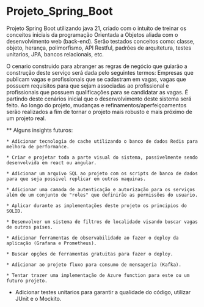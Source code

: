 # Projeto_Spring_Boot

Projeto Spring Boot utilizando java 21, criado com o intuito de treinar os conceitos iniciais da programação Orientada a Objetos aliada com o 
desenvolvimento web (back-end). Serão testados conceitos como: classe, objeto, 
herança, polimorfismo, API Restful, padrões de arquitetura, testes unitarios, JPA, bancos relacionais, etc.

O cenario construido para abranger as regras de negócio que guiarão a construção deste serviço será dada pelo seguintes 
termos: Empresas que publicam vagas e profissionais que se cadastram em vagas, vagas que possuem requisitos para que sejam 
associadas ao profissional e profissionais que possuem qualificações para se candidatar as vagas. É partindo deste cenários
inicial que o desenvolvimento deste sistema será feito. Ao longo do projeto, mudanças e refinamentos/aperfeiçoamentos 
serão realizados a fim de tornar o projeto mais robusto e mais próximo de um projeto real.

** Alguns insights futuros:

    * Adicionar tecnologia de cache utilizando o banco de dados Redis para melhora de performance. 

    * Criar e projetar toda a parte visual do sistema, possivelmente sendo desenvolvida em react ou angular.

    * Adicionar um arquivo SQL ao projeto com os scripts de banco de dados para que seja possivel replicar em outras maquinas.

    * Adicionar uma camada de autenticação e autorização para os serviços além de um conjunto de "roles" que definirão as permissões do usuario.

    * Aplicar durante as implementações deste projeto os principios do SOLID.

    * Desenvolver um sistema de filtros de localidade visando buscar vagas de outros países.

    * Adicionar ferramentas de observabilidade ao fazer o deploy da aplicação (Grafana e Prometheus).

    * Buscar opções de ferramentas gratuitas para fazer o deploy.

    * Adicionar ao projeto fluxo para consumo de mensageria (Kafka).

    * Tentar trazer uma implementação de Azure function para este ou um futuro projeto.

   * Adicionar testes unitarios para garantir a qualidade do código, utilizar JUnit e o Mockito.

